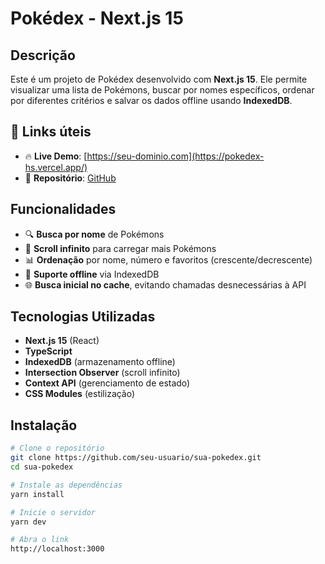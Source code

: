 # Pokédex - Next.js 15

## Descrição
Este é um projeto de Pokédex desenvolvido com **Next.js 15**. Ele permite visualizar uma lista de Pokémons, buscar por nomes específicos, ordenar por diferentes critérios e salvar os dados offline usando **IndexedDB**.

## 🔗 Links úteis  
- 🔥 **Live Demo**: [https://seu-dominio.com](https://pokedex-hs.vercel.app/)
- 📂 **Repositório**: [GitHub](https://github.com/henriquegs7/pokedex)  

## Funcionalidades
- 🔍 **Busca por nome** de Pokémons
- 🔄 **Scroll infinito** para carregar mais Pokémons
- 📊 **Ordenação** por nome, número e favoritos (crescente/decrescente)
- 💾 **Suporte offline** via IndexedDB
- 🌐 **Busca inicial no cache**, evitando chamadas desnecessárias à API

## Tecnologias Utilizadas
- **Next.js 15** (React)
- **TypeScript**
- **IndexedDB** (armazenamento offline)
- **Intersection Observer** (scroll infinito)
- **Context API** (gerenciamento de estado)
- **CSS Modules** (estilização)

## Instalação
```bash
# Clone o repositório
git clone https://github.com/seu-usuario/sua-pokedex.git
cd sua-pokedex

# Instale as dependências
yarn install

# Inicie o servidor
yarn dev

# Abra o link
http://localhost:3000  

```
